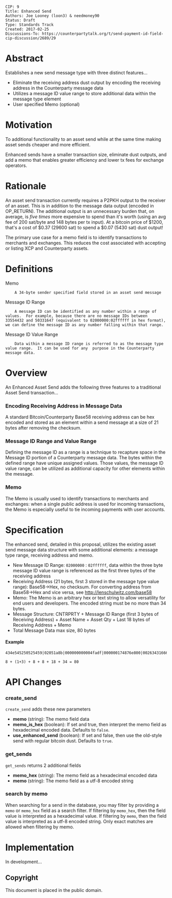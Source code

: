     CIP: 9
    Title: Enhanced Send
    Authors: Joe Looney (loon3) & needmoney90
    Status: Draft
    Type: Standards Track
    Created: 2017-02-25
    Discussions-To: https://counterpartytalk.org/t/send-payment-id-field-cip-discussion/2689/29


# Abstract

Establishes a new send message type with three distinct features...  

* Eliminate the receiving address dust output by encoding the receiving address in the Counterparty message data
* Utilizes a message ID value range to store additional data within the message type element
* User specified Memo (optional)


# Motivation

To additional functionality to an asset send while at the same time making asset sends cheaper and more efficient.

Enhanced sends have a smaller transaction size, eliminate dust outputs, and add a memo that enables greater efficiency and lower tx fees for exchange operators.


# Rationale

An asset send transaction currently requires a P2PKH output to the receiver of an asset.  This is in addition to the message data output (encoded in OP_RETURN).  The additional output is an unnecessary burden that, on average, is *five times* more expensive to spend than it's worth (using an avg fee of 200 sat/byte and 148 bytes per tx input).  At a bitcoin price of $1200, that's a cost of $0.37 (29600 sat) to spend a $0.07 (5430 sat) dust output!

The primary use case for a memo field is to identify transactions to merchants and exchanges.  This reduces the cost associated with accepting or listing XCP and Counterparty assets.


# Definitions

Memo

        A 34-byte sender specified field stored in an asset send message
        
Message ID Range

        A message ID can be identified as any number within a range of values.  For example, because there are no message IDs between 33554432 and 50331647 (equivalent to 02000000:02ffffff in hex format), we can define the message ID as any number falling within that range.  
        
Message ID Value Range

        Data within a message ID range is referred to as the message type value range.  It can be used for any  purpose in the Counterparty message data.
        

# Overview

An Enhanced Asset Send adds the following three features to a traditional Asset Send transaction...


### Encoding Receiving Address in Message Data

A standard Bitcoin/Counterparty Base58 receiving address can be hex encoded and stored as an element within a send message at a size of 21 bytes after removing the checksum. 

### Message ID Range and Value Range

Defining the message ID as a range is a technique to recapture space in the Message ID portion of a Counterparty message data.  The bytes within the defined range have unique assigned values.  Those values, the message ID value range, can be utilized as additional capacity for other elements within the message. 

### Memo 

The Memo is usually used to identify transactions to merchants and exchanges: when a single public address is used for incoming transactions, the Memo is especially useful to tie incoming payments with user accounts. 


# Specification

The enhanced send, detailed in this proposal, utilizes the existing asset send message data structure with some additional elements: a message type range, receiving address and memo.  

*   New Message ID Range: ````02000000```` : ````02ffffff````, data within the three byte message ID value range is referenced as the first three bytes of the receiving address
*   Receiving Address (21 bytes, first 3 stored in the message type value range): Base58->Hex, no checksum. For converting address from Base58->Hex and vice versa, see http://lenschulwitz.com/base58
*   Memo: The Memo is an arbitrary hex or text string to allow versatility for end users and developers.  The encoded string must be no more than 34 bytes.
*   Message Structure: CNTRPRTY + Message ID Range (first 3 bytes of Receiving Address) + Asset Name + Asset Qty + Last 18 bytes of Receiving Address + Memo
*   Total Message Data max size, 80 bytes


#### Example
```
434e545250525459|02051a8b|000000000004fadf|000000174876e800|0026343166625c7475f01e48b5ede8c0252e|ffffffffffffffffffffffffffffffffffffffffffffffffffffffffffffffffffff

8 + (1+3) + 8 + 8 + 18 + 34 = 80
```


# API Changes

### create_send

`create_send` adds these new parameters

* **memo** (string): The memo field data
* **memo_is_hex** (boolean): If set and true, then interpret the memo field as hexadecimal encoded data.  Defaults to `false`.
* **use_enhanced_send** (boolean): If set and false, then use the old-style send with regular bitcoin dust.  Defaults to `true`.

### get_sends

`get_sends` returns 2 additional fields

* **memo_hex** (string): The memo field as a hexadecimal encoded data
* **memo** (string): The memo field as a utf-8 encoded string

### search by memo

When searching for a send in the database, you may filter by providing a `memo` or `memo_hex` field as a search filter.  If filtering by `memo_hex`, then the field value is interpreted as a hexadecimal value.  If filtering by `memo`, then the field value is interpreted as a utf-8 encoded string.  Only exact matches are allowed when filtering by memo.


# Implementation

In development...

## Copyright ##

This document is placed in the public domain.
